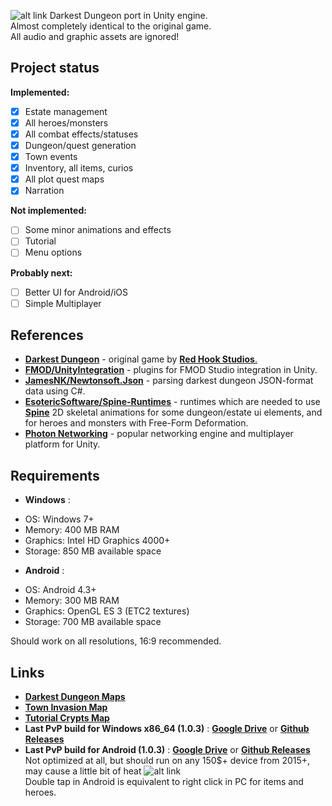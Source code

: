 ![alt link](http://www.darkestdungeon.com/wp-content/uploads/Logo_n.png)
Darkest Dungeon port in Unity engine.  
Almost completely identical to the original game.  
All audio and graphic assets are ignored!  
## Project status
**Implemented:**
- [X] Estate management
- [X] All heroes/monsters
- [X] All combat effects/statuses
- [X] Dungeon/quest generation
- [X] Town events
- [X] Inventory, all items, curios
- [X] All plot quest maps
- [X] Narration

**Not implemented:**
- [ ] Some minor animations and effects
- [ ] Tutorial
- [ ] Menu options

**Probably next:**
- [ ] Better UI for Android/iOS
- [ ] Simple Multiplayer

## References
- [**Darkest Dungeon**](http://www.darkestdungeon.com/) - original game by [**Red Hook Studios**.](http://www.darkestdungeon.com/press/index.php)
- [**FMOD/UnityIntegration**](https://github.com/fmod/UnityIntegration) - plugins for FMOD Studio integration in Unity.
- [**JamesNK/Newtonsoft.Json**](https://github.com/JamesNK/Newtonsoft.Json) - parsing darkest dungeon JSON-format data using C#.
- [**EsotericSoftware/Spine-Runtimes**](https://github.com/EsotericSoftware/spine-runtimes) - runtimes which are needed to use [**Spine**](https://esotericsoftware.com) 2D skeletal animations for some dungeon/estate ui elements, and for heroes and monsters with Free-Form Deformation.
- [**Photon Networking**](https://www.photonengine.com) - popular networking engine and multiplayer platform for Unity.

## Requirements
- __**Windows**__ :  
 * OS: Windows 7+
 * Memory: 400 MB RAM
 * Graphics: Intel HD Graphics 4000+
 * Storage: 850 MB available space
- __**Android**__ :  
 * OS: Android 4.3+
 * Memory: 300 MB RAM
 * Graphics: OpenGL ES 3 (ETC2 textures)
 * Storage: 700 MB available space  

Should work on all resolutions, 16:9 recommended.
 
## Links
- [**Darkest Dungeon Maps**](https://docs.google.com/spreadsheets/d/1TeJAknTPJ33RliBHDGM9YMDSwxd2I7dLIEHF7ra3vHw/edit?usp=sharing)
- [**Town Invasion Map**](https://docs.google.com/spreadsheets/d/1kd9dA3Q4AiTQft-9bbCosYIcNc4QLGTKolF6Dbhwo88/edit?usp=sharing)
- [**Tutorial Crypts Map**](https://docs.google.com/spreadsheets/d/1mONWdowO3071zQ0X0AaOR_Vhs9edc3yNOhtaBprqKhg/edit?usp=sharing)
- __**Last PvP build for Windows x86_64 (1.0.3)**__ : [**Google Drive**](https://drive.google.com/drive/folders/0B4fCt9AnmePGVUFsR193U29aWmc) or [**Github Releases**](https://github.com/Reinisch/Darkest-Dungeon-Unity/releases)
- __**Last PvP build for Android (1.0.3)**__ : [**Google Drive**](https://drive.google.com/drive/folders/0B4fCt9AnmePGSkFQTHF0ekxmOTQ) or [**Github Releases**](https://github.com/Reinisch/Darkest-Dungeon-Unity/releases)  
Not optimized at all, but should run on any 150$+ device from 2015+, may cause a little bit of heat ![alt link](https://static-cdn.jtvnw.net/emoticons/v1/25/1.0)  
Double tap in Android is equivalent to right click in PC for items and heroes.
